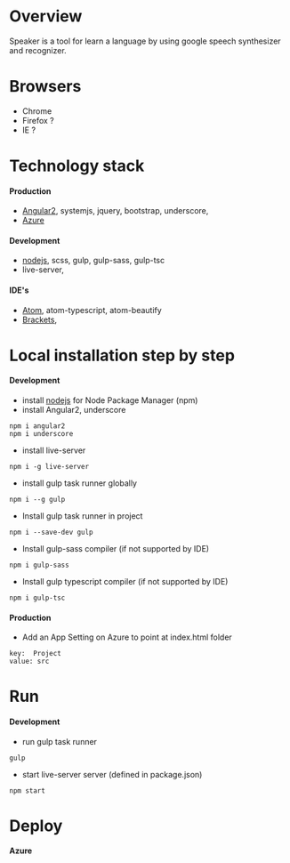 # Overview
Speaker is a tool for learn a language by using google speech synthesizer and recognizer.
# Browsers
- Chrome
- Firefox ?
- IE ?

# Technology stack
#### Production
- [Angular2](https://angular.io/), systemjs, jquery, bootstrap, underscore,
- [Azure](http://speaker.azurewebsites.net/)

#### Development
- [nodejs](https://nodejs.org/en/), scss,  gulp, gulp-sass, gulp-tsc
- live-server,

#### IDE's
- [Atom](https://atom.io/), atom-typescript, atom-beautify
- [Brackets](http://brackets.io/),

# Local installation step by step
#### Development
- install [nodejs](https://nodejs.org/en/) for Node Package Manager (npm)
- install Angular2, underscore
```
npm i angular2
npm i underscore
```
- install live-server
```
npm i -g live-server
```
- install gulp task runner globally
```
npm i --g gulp
```
- Install gulp task runner in project
```
npm i --save-dev gulp
```
- Install gulp-sass compiler (if not supported by IDE)
```
npm i gulp-sass
```
- Install gulp typescript compiler (if not supported by IDE)
```
npm i gulp-tsc
```

#### Production
- Add an App Setting on Azure to point at index.html folder
```
key:  Project
value: src
```

# Run
#### Development
- run gulp task runner
```
gulp
```
- start live-server server (defined in package.json)
```
npm start
```

# Deploy
#### Azure
